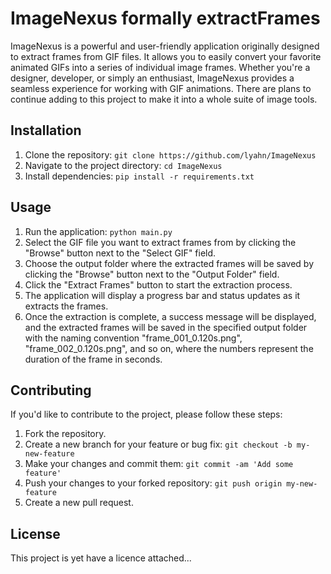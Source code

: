 # ImageNexus formally extractFrames


ImageNexus is a powerful and user-friendly application originally designed to extract frames from GIF files. It allows you to easily convert your favorite animated GIFs into a series of individual image frames. Whether you're a designer, developer, or simply an enthusiast, ImageNexus provides a seamless experience for working with GIF animations. There are plans to continue adding to this project to make it into a whole suite of image tools.

## Installation

1. Clone the repository: `git clone https://github.com/lyahn/ImageNexus`
2. Navigate to the project directory: `cd ImageNexus`
3. Install dependencies: `pip install -r requirements.txt`

## Usage

1. Run the application: `python main.py`
2. Select the GIF file you want to extract frames from by clicking the "Browse" button next to the "Select GIF" field.
3. Choose the output folder where the extracted frames will be saved by clicking the "Browse" button next to the "Output Folder" field.
4. Click the "Extract Frames" button to start the extraction process.
5. The application will display a progress bar and status updates as it extracts the frames.
6. Once the extraction is complete, a success message will be displayed, and the extracted frames will be saved in the specified output folder with the naming convention "frame_001_0.120s.png", "frame_002_0.120s.png", and so on, where the numbers represent the duration of the frame in seconds.

## Contributing

If you'd like to contribute to the project, please follow these steps:

1. Fork the repository.
2. Create a new branch for your feature or bug fix: `git checkout -b my-new-feature`
3. Make your changes and commit them: `git commit -am 'Add some feature'`
4. Push your changes to your forked repository: `git push origin my-new-feature`
5. Create a new pull request.

## License

This project is yet have a licence attached...

